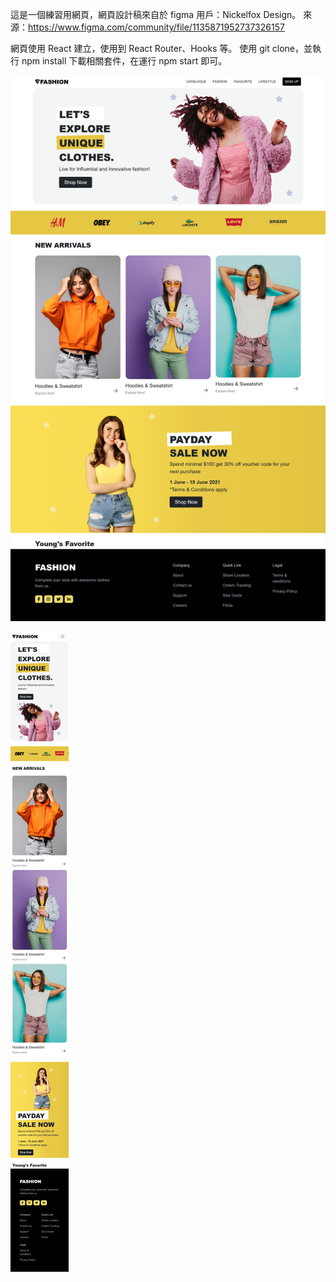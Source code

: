 這是一個練習用網頁，網頁設計稿來自於 figma 用戶：Nickelfox Design。
來源：https://www.figma.com/community/file/1135871952737326157

網頁使用 React 建立，使用到 React Router、Hooks 等。
使用 git clone，並執行 npm install 下載相關套件，在運行 npm start 即可。

![](./src/screenshots/Screenshot.png)

![](./src/screenshots/Screenshot-phone.png)
